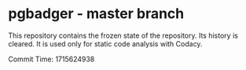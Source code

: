 # pgbadger - master branch

This repository contains the frozen state of the repository.
Its history is cleared. It is used only for static code
analysis with Codacy.

Commit Time: 1715624938